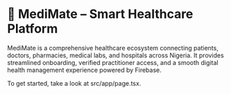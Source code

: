 # 🏥 MediMate – Smart Healthcare Platform

MediMate is a comprehensive healthcare ecosystem connecting patients, doctors, pharmacies, medical labs, and hospitals across Nigeria. It provides streamlined onboarding, verified practitioner access, and a smooth digital health management experience powered by Firebase.

To get started, take a look at src/app/page.tsx.
